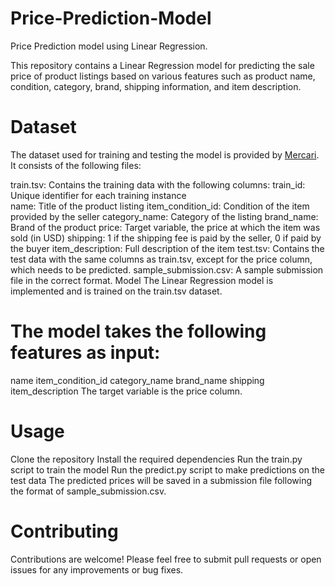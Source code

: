 # Price-Prediction-Model
Price Prediction model using Linear Regression.

This repository contains a Linear Regression model for predicting the sale price of product listings based on various features such as product name, condition, category, brand, shipping information, and item description.

# Dataset

The dataset used for training and testing the model is provided by [Mercari](https://drive.google.com/drive/folders/1w_ow1aWpUdY60i6SxzRnl2NBWfkakp70?usp=drive_link). It consists of the following files:

train.tsv: Contains the training data with the following columns:
train_id: Unique identifier for each training instance  
name: Title of the product listing
item_condition_id: Condition of the item provided by the seller
category_name: Category of the listing
brand_name: Brand of the product
price: Target variable, the price at which the item was sold (in USD)
shipping: 1 if the shipping fee is paid by the seller, 0 if paid by the buyer
item_description: Full description of the item
test.tsv: Contains the test data with the same columns as train.tsv, except for the price column, which needs to be predicted.
sample_submission.csv: A sample submission file in the correct format.
Model
The Linear Regression model is implemented and is trained on the train.tsv dataset. 

# The model takes the following features as input:
name
item_condition_id
category_name
brand_name
shipping
item_description
The target variable is the price column.

# Usage
Clone the repository
Install the required dependencies
Run the train.py script to train the model
Run the predict.py script to make predictions on the test data
The predicted prices will be saved in a submission file following the format of sample_submission.csv.

# Contributing
Contributions are welcome! Please feel free to submit pull requests or open issues for any improvements or bug fixes.
